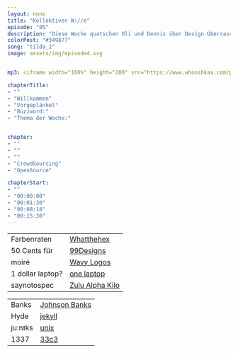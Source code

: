```yaml
---
layout: none
title: "Kollektiver W://e"
episode: "05"
description: "Diese Woche quatschen Oli und Dennis über Design Überraschungen, CrowdSourcing und offen gelegten Echsenaugen"
colorPost: "#349877"
song: "tilda_1"
image: assets/img/episode4.svg


mp3: <iframe width="100%" height="200" src="https://www.whooshkaa.com/player/episode/id/92933?visual=true" frameborder="0"></iframe>

chapterTitle:
- ""
- "Willkommen"
- "Vorgeplänkel"
- "Buzzword:"
- "Thema der Woche:"


chapter:
- ""
- ""
- ""
- "CrowdSourcing"
- "OpenSource"

chapterStart:
- ""
- "00:00:00"
- "00:01:30"
- "00:08:14"
- "00:15:30"
---
```


<!-- nach 8 einträgen ein neues table erstellen, danke :) !-->

| | |
|:-|:-|
| Farbenraten | [Whatthehex](http://yizzle.com/whatthehex/) |
| 50 Cents für | [99Designs](https://99designs.de/) |
| moiré | [Wavy Logos](http://www.theverge.com/2015/1/23/7876777/sonos-sound-wave-logo) |
| 1 dollar laptop? | [one laptop](http://one.laptop.org/)  |
| saynotospec | [Zulu Alpha Kilo](https://www.youtube.com/watch?v=essNmNOrQto&feature=youtu.be)  |

| | |
|:-|:-|
| Banks | [Johnson Banks](http://johnsonbanks.co.uk/)  |
| Hyde | [jekyll](https://jekyllrb.com/)  |
| juːnɪks | [unix](https://de.wikipedia.org/wiki/Unix)  |
| 1337 | [33c3](https://media.ccc.de/c/33c3)  |
